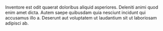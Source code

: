 Inventore est odit quaerat doloribus aliquid asperiores.
Deleniti animi quod enim amet dicta.
Autem saepe quibusdam quia nesciunt incidunt qui accusamus illo a.
Deserunt aut voluptatem ut laudantium sit ut laboriosam adipisci ab.